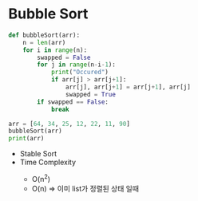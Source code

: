 <h1>Bubble Sort</h1>

```python
def bubbleSort(arr):
    n = len(arr)
    for i in range(n):
        swapped = False
        for j in range(n-i-1):
            print("Occured")
            if arr[j] > arr[j+1]:
                arr[j], arr[j+1] = arr[j+1], arr[j]
                swapped = True
        if swapped == False:
            break

arr = [64, 34, 25, 12, 22, 11, 90]
bubbleSort(arr)
print(arr)
```
<ul>
	<li>Stable Sort</li>
	<li>Time Complexity</li>
	<ul>
		<li>O(n<sup>2</sup>)</li>
		<li>O(n) => 이미 list가 정렬된 상태 일때</li>
	</ul>
</ul>
